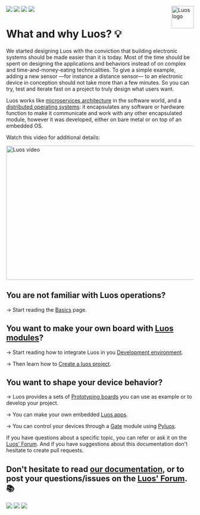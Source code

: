 <a href="https://luos.io"><img src="https://www.luos.io/wp-content/uploads/2020/03/Luos-color.png" alt="Luos logo" title="Luos" align="right" height="60" /></a>

![](https://github.com/Luos-io/Luos/workflows/Build/badge.svg)
[![](http://certified.luos.io)](https://luos.io)
[![](https://img.shields.io/github/license/Luos-io/Luos)](https://github.com/Luos-io/Luos/blob/master/LICENSE)
[![](https://img.shields.io/twitter/url/http/shields.io.svg?style=social)](https://twitter.com/intent/tweet?text=Unleash%20electronic%20devices%20as%20microservices%20thanks%20to%20Luos&https://luos.io&via=Luos_io&hashtags=embeddedsystems,electronics,microservices,api)

# What and why Luos? :bulb:

We started designing Luos with the conviction that building electronic systems should be made easier than it is today. Most of the time should be spent on designing the applications and behaviors instead of on complex and time-and-money-eating technicalities. To give a simple example, adding a new sensor —for instance a distance sensor— to an electronic device in conception should not take more than a few minutes. So you can try, test and iterate fast on a project to truly design what users want.

Luos works like [microservices architecture](https://en.wikipedia.org/wiki/Microservices) in the software world, and a [distributed operating systems](https://en.wikipedia.org/wiki/Distributed_operating_system): it encapsulates any software or hardware function to make it communicate and work with any other encapsulated module, however it was developed, either on bare metal or on top of an embedded OS.

Watch this video for additional details:

<a href="https://youtu.be/xQe3z0M_FE8"><img border="0" alt="Luos video" src="https://www.luos.io/wp-content/uploads/2019/11/youtube.jpeg" width="640" height="360"></a>

## You are not familiar with Luos operations?

→ Start reading the [Basics](https://docs.luos.io/pages/overview/general-basics.html) page.

## You want to make your own board with [Luos modules](https://docs.luos.io/pages/low/modules/create-modules.html)?

→ Start reading how to integrate Luos in you [Development environment](https://docs.luos.io/pages/low/dev-env.html).

→ Then learn how to [Create a luos project](https://docs.luos.io/pages/low/modules/create-project.html).

## You want to shape your device behavior?

→ Luos provides a sets of [Prototyping boards](https://docs.luos.io/pages/prototyping_boards/boards-list.html) you can use as example or to develop your project.

→ You can make your own embedded [Luos apps](https://docs.luos.io/pages/low/modules/create-modules.html).

→ You can control your devices through a [Gate](https://docs.luos.io/pages/high/modules_list/gate.html) module using [Pyluos](https://docs.luos.io/pages/high/pyluos.html).

If you have questions about a specific topic, you can refer or ask it on the [Luos' Forum](https://community.luos.io/). And if you have suggestions about this documentation don't hesitate to create pull requests.

## Don't hesitate to read [our documentation](https://docs.luos.io), or to post your questions/issues on the [Luos' Forum](https://community.luos.io). :books:

[![](https://img.shields.io/discourse/topics?server=https%3A%2F%2Fcommunity.luos.io&logo=Discourse)](https://community.luos.io)
[![](https://img.shields.io/badge/Luos-Documentation-34A3B4)](https://docs.luos.io)
[![](https://img.shields.io/badge/LinkedIn-Follow%20us-0077B5?style=flat&logo=linkedin)](https://www.linkedin.com/company/luos)
